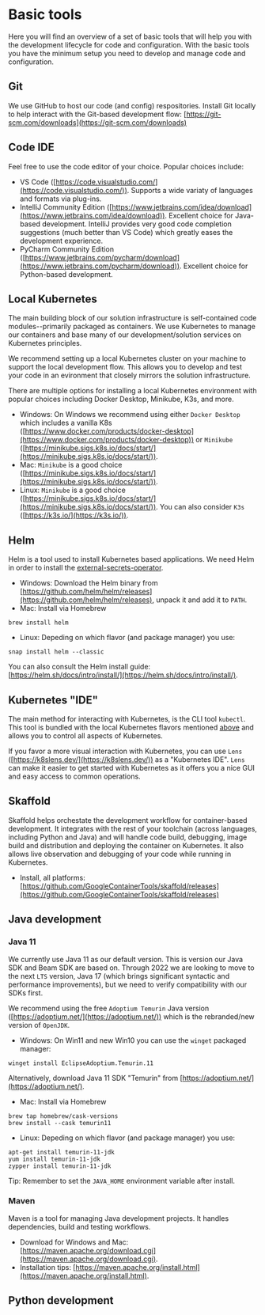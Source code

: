 # Basic tools

Here you will find an overview of a set of basic tools that will help you with the development lifecycle for code and configuration. With the basic tools you have the minimum setup you need to develop and manage code and configuration. 

## Git

We use GitHub to host our code (and config) respositories. Install Git locally to help interact with the Git-based development flow: [https://git-scm.com/downloads](https://git-scm.com/downloads)

## Code IDE

Feel free to use the code editor of your choice. Popular choices include:
- VS Code ([https://code.visualstudio.com/](https://code.visualstudio.com/)). Supports a wide variaty of languages and formats via plug-ins.
- IntelliJ Community Edition ([https://www.jetbrains.com/idea/download](https://www.jetbrains.com/idea/download)). Excellent choice for Java-based development. IntelliJ provides very good code completion suggestions (much better than VS Code) which greatly eases the development experience.
- PyCharm Community Edition ([https://www.jetbrains.com/pycharm/download](https://www.jetbrains.com/pycharm/download)). Excellent choice for Python-based development.

## Local Kubernetes

The main building block of our solution infrastructure is self-contained code modules--primarily packaged as containers. We use Kubernetes to manage our containers and base many of our development/solution services on Kubernetes principles. 

We recommend setting up a local Kubernetes cluster on your machine to support the local development flow. This allows you to develop and test your code in an evironment that closely mirrors the solution infrastructure.

There are multiple options for installing a local Kubernetes environment with popular choices including Docker Desktop, Minikube, K3s, and more. 
- Windows: On Windows we recommend using either `Docker Desktop` which includes a vanilla K8s ([https://www.docker.com/products/docker-desktop](https://www.docker.com/products/docker-desktop)) or `Minikube` ([https://minikube.sigs.k8s.io/docs/start/](https://minikube.sigs.k8s.io/docs/start/)).
- Mac: `Minikube` is a good choice ([https://minikube.sigs.k8s.io/docs/start/](https://minikube.sigs.k8s.io/docs/start/)).
- Linux: `Minikube` is a good choice ([https://minikube.sigs.k8s.io/docs/start/](https://minikube.sigs.k8s.io/docs/start/)). You can also consider `K3s` ([https://k3s.io/](https://k3s.io/)).

## Helm

Helm is a tool used to install Kubernetes based applications. We need Helm in order to install the [external-secrets-operator](../3-k8-setup/external-secrets-operator/README.md).
- Windows: Download the Helm binary from [https://github.com/helm/helm/releases](https://github.com/helm/helm/releases), unpack it and add it to `PATH`.
- Mac: Install via Homebrew
```console
brew install helm
``` 
- Linux: Depeding on which flavor (and package manager) you use:
```console
snap install helm --classic
```

You can also consult the Helm install guide: [https://helm.sh/docs/intro/install/](https://helm.sh/docs/intro/install/).

## Kubernetes "IDE"

The main method for interacting with Kubernetes, is the CLI tool `kubectl`. This tool is bundled with the local Kubernetes flavors mentioned [above](#local-kubernetes) and allows you to control all aspects of Kubernetes.

If you favor a more visual interaction with Kubernetes, you can use `Lens` ([https://k8slens.dev/](https://k8slens.dev/)) as a "Kubernetes IDE". `Lens` can make it easier to get started with Kubernetes as it offers you a nice GUI and easy access to common operations.

## Skaffold

Skaffold helps orchestate the development workflow for container-based development. It integrates with the rest of your toolchain (across languages, including Python and Java) and will handle code build, debugging, image build and distribution and deploying the container on Kubernetes. It also allows live observation and debugging of your code while running in Kubernetes.
- Install, all platforms: [https://github.com/GoogleContainerTools/skaffold/releases](https://github.com/GoogleContainerTools/skaffold/releases)

## Java development

### Java 11

We currently use Java 11 as our default version. This is version our Java SDK and Beam SDK are based on. Through 2022 we are looking to move to the next `LTS` version, Java 17 (which brings significant syntactic and performance improvements), but we need to verify compatibility with our SDKs first. 

We recommend using the free `Adoptium Temurin` Java version ([https://adoptium.net/](https://adoptium.net/)) which is the rebranded/new version of `OpenJDK`.
- Windows: On Win11 and new Win10 you can use the `winget` packaged manager:
```console
winget install EclipseAdoptium.Temurin.11
```
Alternatively, download Java 11 SDK "Temurin" from [https://adoptium.net/](https://adoptium.net/).
- Mac: Install via Homebrew
```console
brew tap homebrew/cask-versions
brew install --cask temurin11
```
- Linux: Depeding on which flavor (and package manager) you use:
```console
apt-get install temurin-11-jdk
yum install temurin-11-jdk
zypper install temurin-11-jdk
```

Tip: Remember to set the `JAVA_HOME` environment variable after install.

### Maven

Maven is a tool for managing Java development projects. It handles dependencies, build and testing workflows.
- Download for Windows and Mac: [https://maven.apache.org/download.cgi](https://maven.apache.org/download.cgi).
- Installation tips: [https://maven.apache.org/install.html](https://maven.apache.org/install.html).

## Python development

